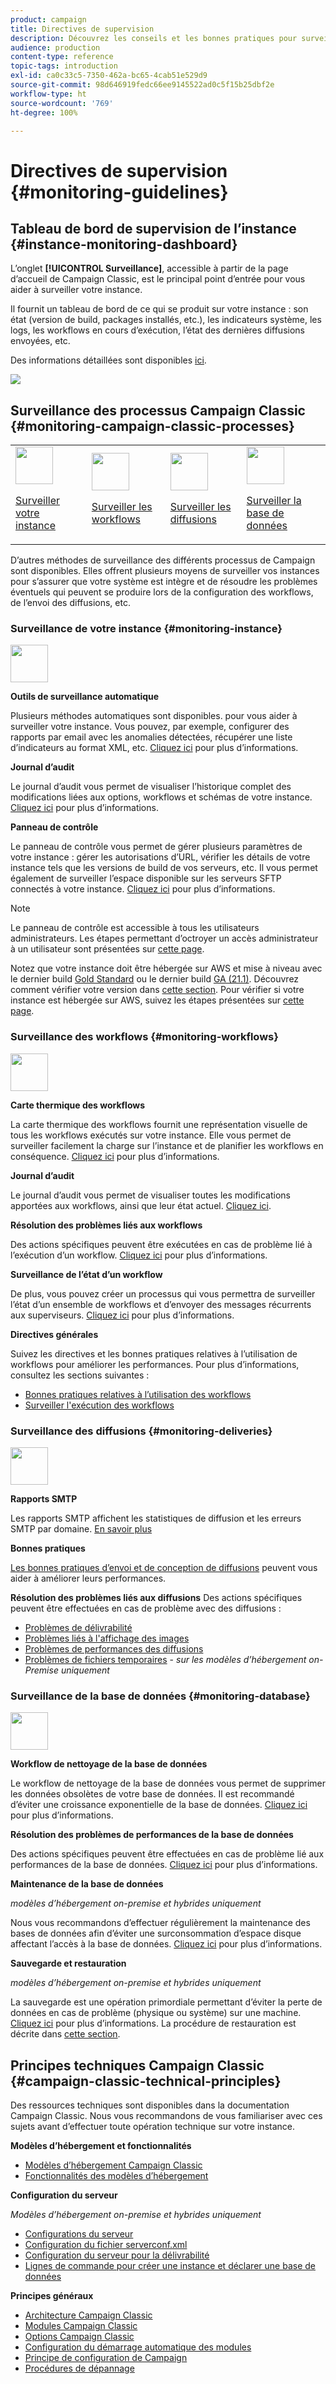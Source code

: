 ```yaml
---
product: campaign
title: Directives de supervision
description: Découvrez les conseils et les bonnes pratiques pour surveiller les instances et les processus Campaign.
audience: production
content-type: reference
topic-tags: introduction
exl-id: ca0c33c5-7350-462a-bc65-4cab51e529d9
source-git-commit: 98d646919fedc66ee9145522ad0c5f15b25dbf2e
workflow-type: ht
source-wordcount: '769'
ht-degree: 100%

---
```


# Directives de supervision {#monitoring-guidelines}

## Tableau de bord de supervision de l’instance {#instance-monitoring-dashboard}

L’onglet **[!UICONTROL Surveillance]**, accessible à partir de la page d’accueil de Campaign Classic, est le principal point d’entrée pour vous aider à surveiller votre instance.

Il fournit un tableau de bord de ce qui se produit sur votre instance : son état (version de build, packages installés, etc.), les indicateurs système, les logs, les workflows en cours d’exécution, l’état des dernières diffusions envoyées, etc.

Des informations détaillées sont disponibles [ici](../../production/using/monitoring-processes.md).

![](assets/monitoring_tab.png)

## Surveillance des processus Campaign Classic {#monitoring-campaign-classic-processes}

<table>
<tr><td><img src="assets/do-not-localize/icon_system.svg" width="60px"><p><a href="#monitoring-instance">Surveiller votre instance</a></p></td>
<td><img src="assets/do-not-localize/icon_workflows.svg" width="60px"><p><a href="#moniroting-workflows">Surveiller les workflows</a></p></td>
<td><img src="assets/do-not-localize/icon_send.svg" width="60px"><p><a href="#monitoring-deliveries">Surveiller les diffusions</a></p></td>
<td><img src="assets/do-not-localize/icon_database.svg" width="60px"><p><a href="#monitoring-database">Surveiller la base de données</a></p></td></tr>
</table>

D’autres méthodes de surveillance des différents processus de Campaign sont disponibles. Elles offrent plusieurs moyens de surveiller vos instances pour s’assurer que votre système est intègre et de résoudre les problèmes éventuels qui peuvent se produire lors de la configuration des workflows, de l’envoi des diffusions, etc.

### Surveillance de votre instance {#monitoring-instance}

<img src="assets/do-not-localize/icon_system.svg" width="60px">

**Outils de surveillance automatique**

Plusieurs méthodes automatiques sont disponibles. pour vous aider à surveiller votre instance. Vous pouvez, par exemple, configurer des rapports par email avec les anomalies détectées, récupérer une liste d’indicateurs au format XML, etc. [Cliquez ici](../../production/using/monitoring-processes.md#automatic-monitoring) pour plus d’informations.

**Journal d’audit**

Le journal d’audit vous permet de visualiser l’historique complet des modifications liées aux options, workflows et schémas de votre instance. [Cliquez ici](../../production/using/audit-trail.md) pour plus d’informations.

**Panneau de contrôle**

Le panneau de contrôle vous permet de gérer plusieurs paramètres de votre instance : gérer les autorisations d’URL, vérifier les détails de votre instance tels que les versions de build de vos serveurs, etc. Il vous permet également de surveiller l’espace disponible sur les serveurs SFTP connectés à votre instance. [Cliquez ici](https://experienceleague.adobe.com/docs/control-panel/using/control-panel-home.html?lang=fr) pour plus d’informations.

>[!NOTE]
>
>Le panneau de contrôle est accessible à tous les utilisateurs administrateurs. Les étapes permettant d’octroyer un accès administrateur à un utilisateur sont présentées sur [cette page](https://experienceleague.adobe.com/docs/control-panel/using/discover-control-panel/managing-permissions.html?lang=fr#discover-control-panel).
>
>Notez que votre instance doit être hébergée sur AWS et mise à niveau avec le dernier build [Gold Standard](../../rn/using/gs-overview.md) ou le dernier build [GA (21.1)](../../rn/using/latest-release.md). Découvrez comment vérifier votre version dans [cette section](../../platform/using/launching-adobe-campaign.md#getting-your-campaign-version). Pour vérifier si votre instance est hébergée sur AWS, suivez les étapes présentées sur [cette page](https://experienceleague.adobe.com/docs/control-panel/using/faq.html?lang=fr).

### Surveillance des workflows {#monitoring-workflows}

<img src="assets/do-not-localize/icon_workflows.svg" width="60px">

**Carte thermique des workflows**

La carte thermique des workflows fournit une représentation visuelle de tous les workflows exécutés sur votre instance. Elle vous permet de surveiller facilement la charge sur l’instance et de planifier les workflows en conséquence. [Cliquez ici](../../workflow/using/heatmap.md) pour plus d’informations.

**Journal d’audit**

Le journal d’audit vous permet de visualiser toutes les modifications apportées aux workflows, ainsi que leur état actuel. [Cliquez ici](../../production/using/audit-trail.md).

**Résolution des problèmes liés aux workflows**

Des actions spécifiques peuvent être exécutées en cas de problème lié à l’exécution d’un workflow. [Cliquez ici](../../production/using/workflow-execution.md) pour plus d’informations.

**Surveillance de l’état d’un workflow**

De plus, vous pouvez créer un processus qui vous permettra de surveiller l’état d’un ensemble de workflows et d’envoyer des messages récurrents aux superviseurs. [Cliquez ici](../../workflow/using/supervising-workflows.md) pour plus d’informations.

**Directives générales**

Suivez les directives et les bonnes pratiques relatives à l’utilisation de workflows pour améliorer les performances. Pour plus d’informations, consultez les sections suivantes :
* [Bonnes pratiques relatives à l’utilisation des workflows](../../workflow/using/workflow-best-practices.md)
* [Surveiller l&#39;exécution des workflows](../../workflow/using/monitoring-workflow-execution.md)

### Surveillance des diffusions {#monitoring-deliveries}

<img src="assets/do-not-localize/icon_send.svg" width="60px">

**Rapports SMTP**

Les rapports SMTP affichent les statistiques de diffusion et les erreurs SMTP par domaine. [En savoir plus](../../production/using/monitoring-processes.md)

**Bonnes pratiques**

[Les bonnes pratiques d’envoi et de conception de diffusions](../../delivery/using/delivery-best-practices.md) peuvent vous aider à améliorer leurs performances.

**Résolution des problèmes liés aux diffusions**
Des actions spécifiques peuvent être effectuées en cas de problème avec des diffusions :
* [Problèmes de délivrabilité](../../production/using/performance-and-throughput-issues.md#deliverability_issues)
* [Problèmes liés à l&#39;affichage des images](../../production/using/image-display-issues.md)
* [Problèmes de performances des diffusions](../../delivery/using/delivery-performances.md)
* [Problèmes de fichiers temporaires](../../production/using/temporary-files.md) - *sur les modèles d’hébergement on-Premise uniquement*

### Surveillance de la base de données {#monitoring-database}

<img src="assets/do-not-localize/icon_database.svg" width="60px">

**Workflow de nettoyage de la base de données**

Le workflow de nettoyage de la base de données vous permet de supprimer les données obsolètes de votre base de données. Il est recommandé d’éviter une croissance exponentielle de la base de données. [Cliquez ici](../../production/using/database-cleanup-workflow.md) pour plus d’informations.

**Résolution des problèmes de performances de la base de données**

Des actions spécifiques peuvent être effectuées en cas de problème lié aux performances de la base de données. [Cliquez ici](../../production/using/database-performances.md) pour plus d’informations.

**Maintenance de la base de données**

*modèles d’hébergement on-premise et hybrides uniquement*

Nous vous recommandons d’effectuer régulièrement la maintenance des bases de données afin d’éviter une surconsommation d’espace disque affectant l’accès à la base de données. [Cliquez ici](../../production/using/recommendations.md) pour plus d’informations.

**Sauvegarde et restauration**

*modèles d’hébergement on-premise et hybrides uniquement*

La sauvegarde est une opération primordiale permettant d’éviter la perte de données en cas de problème (physique ou système) sur une machine. [Cliquez ici](../../production/using/backup.md) pour plus d’informations. La procédure de restauration est décrite dans [cette section](../../production/using/restoration.md).

## Principes techniques Campaign Classic {#campaign-classic-technical-principles}

Des ressources techniques sont disponibles dans la documentation Campaign Classic. Nous vous recommandons de vous familiariser avec ces sujets avant d’effectuer toute opération technique sur votre instance.

**Modèles d’hébergement et fonctionnalités**

* [Modèles d’hébergement Campaign Classic](../../installation/using/hosting-models.md)
* [Fonctionnalités des modèles d’hébergement](../../installation/using/capability-matrix.md)

**Configuration du serveur**

*Modèles d’hébergement on-premise et hybrides uniquement*

* [Configurations du serveur](../../installation/using/configuring-campaign-server.md)
* [Configuration du fichier serverconf.xml](../../installation/using/the-server-configuration-file.md)
* [Configuration du serveur pour la délivrabilité](../../installation/using/email-deliverability.md)
* [Lignes de commande pour créer une instance et déclarer une base de données](../../installation/using/command-lines.md)

**Principes généraux**

* [Architecture Campaign Classic](../../production/using/general-architecture.md)
* [Modules Campaign Classic](../../production/using/operating-principle.md)
* [Options Campaign Classic](../../installation/using/configuring-campaign-options.md)
* [Configuration du démarrage automatique des modules](../../production/using/administration.md)
* [Principe de configuration de Campaign](../../production/using/configuration-principle.md)
* [Procédures de dépannage](../../production/using/performance-and-throughput-issues.md)
